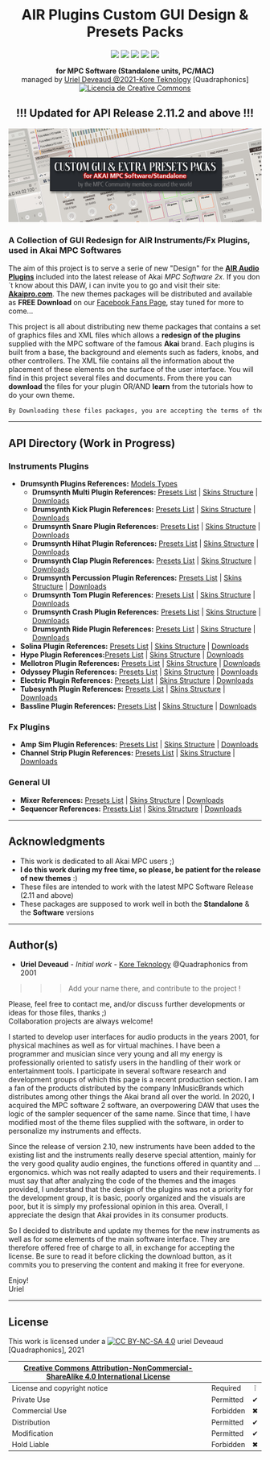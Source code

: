 <h1 align="center">AIR Plugins Custom GUI Design & Presets Packs</h1>
<p align="center">
  <img src="https://img.shields.io/badge/License-CC BY NC SA 4.0-lightgrey.svg" /> <img src="https://img.shields.io/badge/Code-XML-blue.svg" /> <img src="https://img.shields.io/badge/Images-PNG-purple.svg" /> <img src="https://img.shields.io/badge/AIR-Plugins-red.svg" /> <img src="https://img.shields.io/badge/Akai-MPC-yellow.svg" />
</p>
<p align="center">
  <b>for MPC Software (Standalone units, PC/MAC)</b><br/>
  managed by <u>Uriel Deveaud @2021-Kore Teknology</u> [Quadraphonics]<br/>
  <a rel="license" href="http://creativecommons.org/licenses/by-nc/4.0/"><img alt="Licencia de Creative Commons" style="border-width:0" src="https://i.creativecommons.org/l/by-nc/4.0/80x15.png" /></a><br/>
</p>
<h2 align="center">!!! Updated for API Release 2.11.2 and above !!!</h2>

![Header](header_project_customGUI_v2.jpg)

[comment]: <> (This is a comment, it will not be included)
  
### A Collection of GUI Redesign for AIR Instruments/Fx Plugins, used in Akai MPC Softwares

The aim of this project is to serve a serie of new "Design" for the [**AIR Audio Plugins**](https://www.airmusictech.com/) included into the latest release of Akai *MPC Software 2x*. If you don´t know about this DAW, i can invite you to go and visit their site: [**Akaipro.com**](https://www.akaipro.com/mpc-software). 
The new themes packages will be distributed and available as **FREE Download** on our [Facebook Fans Page](https://www.facebook.com/groups/2455369201273499), stay tuned for more to come... 

This project is all about distributing new theme packages that contains a set of graphics files and XML files which allows a **redesign of the plugins** supplied with the MPC software of the famous **Akai** brand. Each plugins is built from a base, the background and elements such as faders, knobs, and other controllers. The XML file contains all the information about the placement of these elements on the surface of the user interface. You will find in this project several files and documents. From there you can **download** the files for your plugin OR/AND **learn** from the tutorials how to do your own theme.

```diff 
By Downloading these files packages, you are accepting the terms of the CC BY NC SA 4.0 License
```
---

## API Directory (Work in Progress)

### Instruments Plugins

- **Drumsynth Plugins References:** [Models Types](Plugins%20API%20Documentation/Instruments-API-Drumsynth%20Models.md)
    - **Drumsynth Multi Plugin References:** [Presets List](Plugins%20API%20Documentation/Instruments-API-Drumsynth%20Multi%20Presets.md) | [Skins Structure](Plugins%20API%20Documentation/Instruments-API-Drumsynth%20Multi%20GUI.md) | [<ins>Downloads</ins>]()
    - **Drumsynth Kick Plugin References:** [Presets List](Plugins%20API%20Documentation/) | [Skins Structure]() | [<ins>Downloads</ins>]()
    - **Drumsynth Snare Plugin References:** [Presets List](Plugins%20API%20Documentation/) | [Skins Structure]() | [<ins>Downloads</ins>]()
    - **Drumsynth Hihat Plugin References:** [Presets List](Plugins%20API%20Documentation/) | [Skins Structure]() | [<ins>Downloads</ins>]()
    - **Drumsynth Clap Plugin References:** [Presets List](Plugins%20API%20Documentation/) | [Skins Structure]() | [<ins>Downloads</ins>]()
    - **Drumsynth Percussion Plugin References:** [Presets List](Plugins%20API%20Documentation/) | [Skins Structure]() | [<ins>Downloads</ins>]()
    - **Drumsynth Tom Plugin References:** [Presets List](Plugins%20API%20Documentation/) | [Skins Structure]() | [<ins>Downloads</ins>]()
    - **Drumsynth Crash Plugin References:** [Presets List](Plugins%20API%20Documentation/) | [Skins Structure]() | [<ins>Downloads</ins>]()
    - **Drumsynth Ride Plugin References:** [Presets List](Plugins%20API%20Documentation/) | [Skins Structure]() | [<ins>Downloads</ins>]()
- **Solina Plugin References:** [Presets List](Plugins%20API%20Documentation/) | [Skins Structure](Plugins%20API%20Documentation/Instruments-API-Solina%20GUI.md) | [<ins>Downloads</ins>](https://github.com/KoreTeknology/AIR-Plugins-GUI-Design-for-MPC-Software/blob/main/DOWNLOADS.md#custom-air-plugins-themes-releases---full-skin-packages)
- **Hype Plugin References:**[Presets List](Plugins%20API%20Documentation/) | [Skins Structure](Plugins%20API%20Documentation/Instruments-API-Hype%20GUI.md) | [<ins>Downloads</ins>]()
- **Mellotron Plugin References:** [Presets List](Plugins%20API%20Documentation/) | [Skins Structure]() | [<ins>Downloads</ins>]()
- **Odyssey Plugin References:** [Presets List](Plugins%20API%20Documentation/) | [Skins Structure]() | [<ins>Downloads</ins>]()
- **Electric Plugin References:** [Presets List](Plugins%20API%20Documentation/) | [Skins Structure]() | [<ins>Downloads</ins>]()
- **Tubesynth Plugin References:** [Presets List](Plugins%20API%20Documentation/) | [Skins Structure]() | [<ins>Downloads</ins>]()
- **Bassline Plugin References:** [Presets List](Plugins%20API%20Documentation/) | [Skins Structure]() | [<ins>Downloads</ins>]()

### Fx Plugins

- **Amp Sim Plugin References:** [Presets List](Plugins%20API%20Documentation/Fx-API-Amp%20Sim%20Presets.md) | [Skins Structure]() | [<ins>Downloads</ins>]()
- **Channel Strip Plugin References:** [Presets List](Plugins%20API%20Documentation/) | [Skins Structure]() | [<ins>Downloads</ins>]()

### General UI

- **Mixer References:** [Presets List]() | [Skins Structure]() | [<ins>Downloads</ins>]()
- **Sequencer References:** [Presets List]() | [Skins Structure]() | [<ins>Downloads</ins>]()

---

## Acknowledgments

* This work is dedicated to all Akai MPC users ;)
* **I do  this work during my free time, so please, be patient for the release of new themes** :)
* These files are intended to work with the latest MPC Software Release (2.11 and above)
* These packages are supposed to work well in both  the **Standalone** & the **Software** versions

---

## Author(s)

* **Uriel Deveaud** - *Initial work* - [Kore Teknology](https://github.com/KoreTeknology) @Quadraphonics from 2001
>>> Add your name there, and contribute to the project !

Please, feel free to contact me, and/or discuss further developments or ideas for those files, thanks ;)<br/>
Collaboration projects are always welcome!</p>

I started to develop user interfaces for audio products in the years 2001, for physical machines as well as for virtual machines. I have been a programmer and musician since very young and all my energy is professionally oriented to satisfy users in the handling of their work or entertainment tools. I participate in several software research and development groups of which this page is a recent production section. I am a fan of the products distributed by the company InMusicBrands which distributes among other things the Akai brand all over the world. In 2020, I acquired the MPC software 2 software, an overpowering DAW that uses the logic of the sampler sequencer of the same name. Since that time, I have modified most of the theme files supplied with the software, in order to personalize my instruments and effects.

Since the release of version 2.10, new instruments have been added to the existing list and the instruments really deserve special attention, mainly for the very good quality audio engines, the functions offered in quantity and ... ergonomics. which was not really adapted to users and their requirements. I must say that after analyzing the code of the themes and the images provided, I understand that the design of the plugins was not a priority for the development group, it is basic, poorly organized and the visuals are poor, but it is simply my professional opinion in this area. Overall, I appreciate the design that Akai provides in its consumer products.

So I decided to distribute and update my themes for the new instruments as well as for some elements of the main software interface. They are therefore offered free of charge to all, in exchange for accepting the license. Be sure to read it before clicking the download button, as it commits you to preserving the content and making it free for everyone.

Enjoy!<br>
Uriel

---

## License

This work is licensed under a [![CC BY-NC-SA 4.0][cc-by-nc-sa-image]][cc-by-nc-sa] uriel Deveaud [Quadraphonics], 2021

[cc-by-nc-sa]: http://creativecommons.org/licenses/by-nc-sa/4.0/
[cc-by-nc-sa-image]: https://licensebuttons.net/l/by-nc-sa/4.0/88x31.png
[cc-by-nc-sa-shield]: https://img.shields.io/badge/License-CC%20BY--NC--SA%204.0-lightgrey.svg

|[Creative Commons Attribution-NonCommercial-ShareAlike 4.0 International License][cc-by-nc-sa]|||
| ------------------------------------------------- | --------- | :--------: |
| License and copyright notice | Required  | &#10069; |
| Private Use                  | Permitted | &#10004; |
| Commercial Use               | Forbidden | &#10006; |
| Distribution                 | Permitted | &#10004; |
| Modification                 | Permitted | &#10004; |
| Hold Liable                  | Forbidden | &#10006; |
